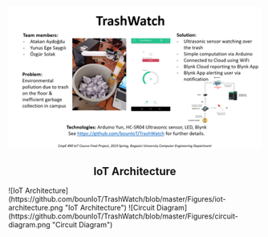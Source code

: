 
![TrashWatch Report](https://github.com/bounIoT/TrashWatch/blob/master/Figures/TrashWatch%20One%20Pager%20Report.png?raw=true "TrashWatch Report")
<center> <h2>IoT Architecture</h2> </center>
![IoT Architecture](https://github.com/bounIoT/TrashWatch/blob/master/Figures/iot-architecture.png "IoT Architecture")
![Circuit Diagram](https://github.com/bounIoT/TrashWatch/blob/master/Figures/circuit-diagram.png "Circuit Diagram")
